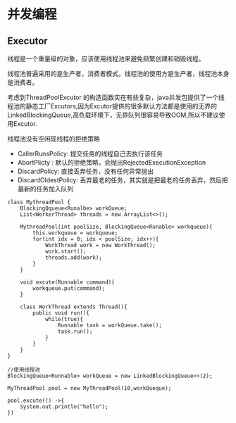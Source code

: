 # 并发编程

## Executor

线程是一个重量级的对象，应该使用线程池来避免频繁创建和销毁线程。

线程池普遍采用的是生产者，消费者模式。线程池的使用方是生产者，线程池本身是消费者。

考虑到ThreadPoolExcutor 的构造函数实在有些复杂，java并发包提供了一个线程池的静态工厂Excutors,因为Excutor提供的很多默认方法都是使用的无界的LinkedBlockingQueue,高负载环境下，无界队列很容易导致OOM,所以不建议使用Excutor.

线程池没有空闲现线程的拒绝策略
* CallerRunsPolicy: 提交任务的线程自己去执行该任务
* AbortPlicty : 默认的拒绝策略，会抛出RejectedExecutionException
* DiscardPolicy: 直接丢弃任务，没有任何异常抛出
* DiscardOldestPolicy: 丢弃最老的任务，其实就是把最老的任务丢弃，然后把最新的任务加入队列

```
class MythreadPool {
    BlockingQqueue<Runalbe> workQueue;
    List<WorkerThread> threads = new ArrayList<>();

    MythreadPool(int poolSize, BlockingQueue<Runable> workqueue){
        this.workqueue = workqueue;
        for(int idx = 0; idx < poolSize; idx++){
            WorkThread work = new WorkThread();
            work.start();
            threads.add(work);
        }
    }

    void excute(Runnable command){
        workqueue.put(command);
    }

    class WorkThread extends Thread(){
        public void run(){
            while(true){
                Runnable task = workQueue.take();
                task.run();
            }
        }
    }
}

//使用线程池
BlockingQueue<Runnable> workQueue = new LinkedBlockingQueue<>(2);

MyThreadPool pool = new MyThreadPool(10,workQueque);

pool.excute(() ->{
    System.out.println("hello");
})
```